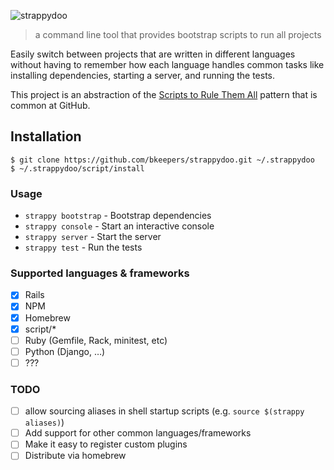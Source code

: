 ![strappydoo](https://user-images.githubusercontent.com/10660468/37246132-814011d0-2471-11e8-9d02-81d7085565af.png)

> a command line tool that provides bootstrap scripts to run all projects

Easily switch between projects that are written in different languages without having to remember how each language handles common tasks like installing dependencies, starting a server, and running the tests.

This project is an abstraction of the [Scripts to Rule Them All](https://githubengineering.com/scripts-to-rule-them-all/) pattern that is common at GitHub.

## Installation

```
$ git clone https://github.com/bkeepers/strappydoo.git ~/.strappydoo
$ ~/.strappydoo/script/install
```

### Usage

- `strappy bootstrap` - Bootstrap dependencies
- `strappy console` - Start an interactive console
- `strappy server` - Start the server
- `strappy test` - Run the tests

### Supported languages & frameworks

- [x] Rails
- [x] NPM
- [x] Homebrew
- [x] script/*
- [ ] Ruby (Gemfile, Rack, minitest, etc)
- [ ] Python (Django, …)
- [ ] ???

### TODO

- [ ] allow sourcing aliases in shell startup scripts (e.g. `source $(strappy aliases)`)
- [ ] Add support for other common languages/frameworks
- [ ] Make it easy to register custom plugins
- [ ] Distribute via homebrew
